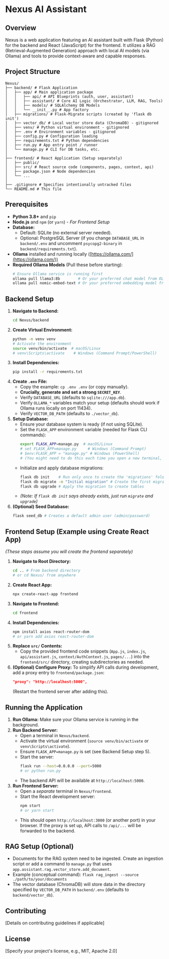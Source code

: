 # Nexus AI Assistant

## Overview

Nexus is a web application featuring an AI assistant built with Flask (Python) for the backend and React (JavaScript) for the frontend. It utilizes a RAG (Retrieval-Augmented Generation) approach with local AI models (via Ollama) and tools to provide context-aware and capable responses.

## Project Structure

```
Nexus/
├── backend/ # Flask Application
│   ├── app/ # Main application package
│   │   ├── api/ # API Blueprints (auth, user, assistant)
│   │   ├── assistant/ # Core AI Logic (Orchestrator, LLM, RAG, Tools)
│   │   ├── models/ # SQLAlchemy DB Models
│   │   └── __init__.py # App factory
│   ├── migrations/ # Flask-Migrate scripts (created by 'flask db init')
│   ├── vector_db/ # Local vector store data (ChromaDB) - gitignored
│   ├── venv/ # Python virtual environment - gitignored
│   ├── .env # Environment variables - gitignored
│   ├── config.py # Configuration loading
│   ├── requirements.txt # Python dependencies
│   ├── run.py # App entry point / runner
│   └── manage.py # CLI for DB tasks, etc.
│
├── frontend/ # React Application (Setup separately)
│   ├── public/
│   ├── src/ # React source code (components, pages, context, api)
│   ├── package.json # Node dependencies
│   └── ...
│
├── .gitignore # Specifies intentionally untracked files
└── README.md # This file
```

## Prerequisites

*   **Python 3.8+** and `pip`
*   **Node.js** and `npm` (or `yarn`) - *For Frontend Setup*
*   **Database:**
    *   Default: SQLite (no external server needed).
    *   Optional: PostgreSQL Server (if you change `DATABASE_URL` in `backend/.env` and uncomment `psycopg2-binary` in `backend/requirements.txt`).
*   **Ollama** installed and running locally ([https://ollama.com/](https://ollama.com/))
*   **Required Ollama Models** (Pull these before starting):
    ```bash
    # Ensure Ollama service is running first
    ollama pull llama3:8b        # Or your preferred chat model from OLLAMA_DEFAULT_MODEL
    ollama pull nomic-embed-text # Or your preferred embedding model from OLLAMA_EMBEDDING_MODEL
    ```

## Backend Setup

1.  **Navigate to Backend:**
    ```bash
    cd Nexus/backend
    ```
2.  **Create Virtual Environment:**
    ```bash
    python -m venv venv
    # Activate the environment
    source venv/bin/activate  # macOS/Linux
    # venv\Scripts\activate    # Windows (Command Prompt/PowerShell)
    ```
3.  **Install Dependencies:**
    ```bash
    pip install -r requirements.txt
    ```
4.  **Create `.env` File:**
    *   Copy the example: `cp .env .env` (or copy manually).
    *   **Crucially, generate and set a strong `SECRET_KEY`**.
    *   Verify `DATABASE_URL` (defaults to `sqlite:///app.db`).
    *   Verify `OLLAMA_*` variables match your setup (defaults should work if Ollama runs locally on port 11434).
    *   Verify `VECTOR_DB_PATH` (defaults to `./vector_db`).
5.  **Setup Database:**
    *   Ensure your database system is ready (if not using SQLite).
    *   Set the `FLASK_APP` environment variable (needed for Flask CLI commands):
        ```bash
        export FLASK_APP=manage.py  # macOS/Linux
        # set FLASK_APP=manage.py     # Windows (Command Prompt)
        # $env:FLASK_APP = "manage.py" # Windows (PowerShell)
        # (You might need to do this each time you open a new terminal, or add it to your shell profile/.env)
        ```
    *   Initialize and apply database migrations:
        ```bash
        flask db init    # Run only once to create the 'migrations' folder
        flask db migrate -m "Initial migration" # Create the first migration script
        flask db upgrade # Apply the migration to create tables
        ```
    *   *(Note: If `flask db init` says already exists, just run `migrate` and `upgrade`)*
6.  **(Optional) Seed Database:**
    ```bash
    flask seed_db # Creates a default admin user (admin/password)
    ```

## Frontend Setup (Example using Create React App)

*(These steps assume you will create the frontend separately)*

1.  **Navigate to Root Directory:**
    ```bash
    cd .. # From backend directory
    # or cd Nexus/ from anywhere
    ```
2.  **Create React App:**
    ```bash
    npx create-react-app frontend
    ```
3.  **Navigate to Frontend:**
    ```bash
    cd frontend
    ```
4.  **Install Dependencies:**
    ```bash
    npm install axios react-router-dom
    # or yarn add axios react-router-dom
    ```
5.  **Replace `src/` Contents:**
    *   Copy the provided frontend code snippets (`App.js`, `index.js`, `api/assistant.js`, `context/AuthContext.js`, `pages/...`) into the `frontend/src/` directory, creating subdirectories as needed.
6.  **(Optional) Configure Proxy:** To simplify API calls during development, add a proxy entry to `frontend/package.json`:
    ```json
    "proxy": "http://localhost:5000",
    ```
    (Restart the frontend server after adding this).

## Running the Application

1.  **Run Ollama:** Make sure your Ollama service is running in the background.
2.  **Run Backend Server:**
    *   Open a terminal in `Nexus/backend`.
    *   Activate the virtual environment (`source venv/bin/activate` or `venv\Scripts\activate`).
    *   Ensure `FLASK_APP=manage.py` is set (see Backend Setup step 5).
    *   Start the server:
        ```bash
        flask run --host=0.0.0.0 --port=5000
        # or python run.py
        ```
    *   The backend API will be available at `http://localhost:5000`.
3.  **Run Frontend Server:**
    *   Open a *separate* terminal in `Nexus/frontend`.
    *   Start the React development server:
        ```bash
        npm start
        # or yarn start
        ```
    *   This should open `http://localhost:3000` (or another port) in your browser. If the proxy is set up, API calls to `/api/...` will be forwarded to the backend.

## RAG Setup (Optional)

*   Documents for the RAG system need to be ingested. Create an ingestion script or add a command to `manage.py` that uses `app.assistant.rag.vector_store.add_document`.
*   Example (conceptual command): `flask rag_ingest --source ./path/to/your/documents`
*   The vector database (ChromaDB) will store data in the directory specified by `VECTOR_DB_PATH` in `backend/.env` (defaults to `backend/vector_db`).

## Contributing

[Details on contributing guidelines if applicable]

## License

[Specify your project's license, e.g., MIT, Apache 2.0]
